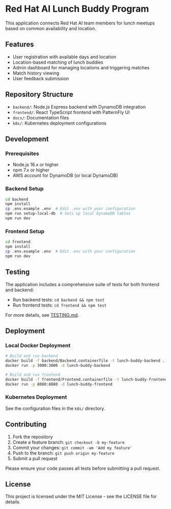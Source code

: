 # Red Hat AI Lunch Buddy Program

This application connects Red Hat AI team members for lunch meetups based on common availability and location.

## Features

- User registration with available days and location
- Location-based matching of lunch buddies
- Admin dashboard for managing locations and triggering matches
- Match history viewing
- User feedback submission

## Repository Structure

- `backend/`: Node.js Express backend with DynamoDB integration
- `frontend/`: React TypeScript frontend with PatternFly UI
- `docs/`: Documentation files
- `k8s/`: Kubernetes deployment configurations

## Development

### Prerequisites

- Node.js 16.x or higher
- npm 7.x or higher
- AWS account for DynamoDB (or local DynamoDB)

### Backend Setup

```bash
cd backend
npm install
cp .env.example .env  # Edit .env with your configuration
npm run setup-local-db  # Sets up local DynamoDB tables
npm run dev
```

### Frontend Setup

```bash
cd frontend
npm install
cp .env.example .env  # Edit .env with your configuration
npm run dev
```

## Testing

The application includes a comprehensive suite of tests for both frontend and backend:

- Run backend tests: `cd backend && npm test`
- Run frontend tests: `cd frontend && npm test`

For more details, see [TESTING.md](TESTING.md).

## Deployment

### Local Docker Deployment

```bash
# Build and run backend
docker build -f backend/Backend.containerfile -t lunch-buddy-backend .
docker run -p 3000:3000 -d lunch-buddy-backend

# Build and run frontend
docker build -f frontend/Frontend.containerfile -t lunch-buddy-frontend .
docker run -p 8080:8080 -d lunch-buddy-frontend
```

### Kubernetes Deployment

See the configuration files in the `k8s/` directory.

## Contributing

1. Fork the repository
2. Create a feature branch: `git checkout -b my-feature`
3. Commit your changes: `git commit -am 'Add my feature'`
4. Push to the branch: `git push origin my-feature`
5. Submit a pull request

Please ensure your code passes all tests before submitting a pull request.

## License

This project is licensed under the MIT License - see the LICENSE file for details.

